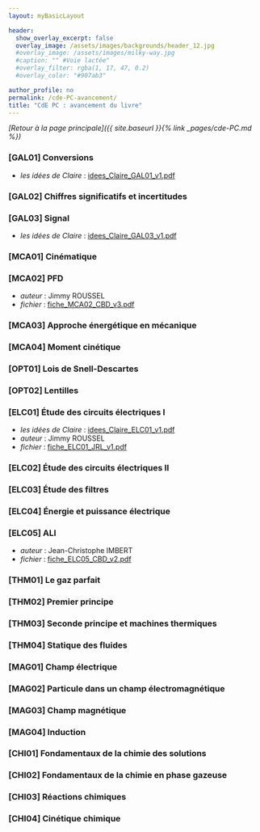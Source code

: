 ```yaml
---
layout: myBasicLayout

header:
  show_overlay_excerpt: false
  overlay_image: /assets/images/backgrounds/header_12.jpg
  #overlay_image: /assets/images/milky-way.jpg
  #caption: "" #Voie lactée"
  #overlay_filter: rgba(1, 17, 47, 0.2)
  #overlay_color: "#907ab3"

author_profile: no
permalink: /cde-PC-avancement/
title: "CdE PC : avancement du livre"
---
```


*[Retour à la page principale]({{ site.baseurl }}{% link _pages/cde-PC.md %})*


### [GAL01] Conversions

- *les idées de Claire* : [idees_Claire_GAL01_v1.pdf](idees_Claire_GAL01_v1.pdf)


### [GAL02] Chiffres significatifs et incertitudes
### [GAL03] Signal

- *les idées de Claire* : [idees_Claire_GAL03_v1.pdf](idees_Claire_GAL03_v1.pdf)


### [MCA01] Cinématique
### [MCA02] PFD

- *auteur* : Jimmy ROUSSEL
- *fichier* : [fiche_MCA02_CBD_v3.pdf](fiche_MCA02_CBD_v3.pdf)

### [MCA03] Approche énergétique en mécanique
### [MCA04] Moment cinétique


### [OPT01] Lois de Snell-Descartes
### [OPT02] Lentilles


### [ELC01] Étude des circuits électriques I

- *les idées de Claire* : [idees_Claire_ELC01_v1.pdf](idees_Claire_ELC01_v1.pdf)
- *auteur* : Jimmy ROUSSEL
- *fichier* : [fiche_ELC01_JRL_v1.pdf](fiche_ELC01_JRL_v1.pdf)

### [ELC02] Étude des circuits électriques II
### [ELC03] Étude des filtres
### [ELC04] Énergie et puissance électrique
### [ELC05] ALI

- *auteur* : Jean-Christophe IMBERT
- *fichier* : [fiche_ELC05_CBD_v2.pdf](fiche_ELC05_CBD_v2.pdf)


 



### [THM01] Le gaz parfait
### [THM02] Premier principe
### [THM03] Seconde principe et machines thermiques
### [THM04] Statique des fluides


### [MAG01] Champ électrique
### [MAG02] Particule dans un champ électromagnétique
### [MAG03] Champ magnétique
### [MAG04] Induction


### [CHI01] Fondamentaux de la chimie des solutions
### [CHI02] Fondamentaux de la chimie en phase gazeuse
### [CHI03] Réactions chimiques
### [CHI04] Cinétique chimique